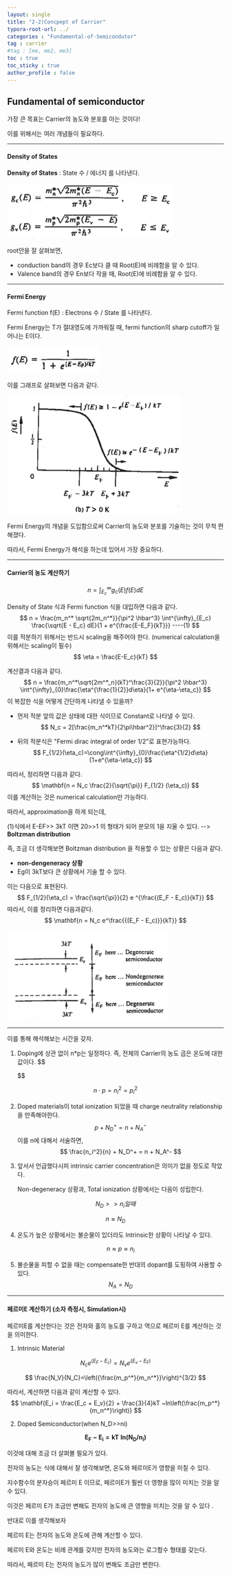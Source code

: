 ```yaml
---
layout: single
title: "2-2)Concpept of Carrier"
typora-root-url: ../
categories : "Fundamental-of-Semicondutor"
tag : carrier
#tag : [me, me2, me3]
toc : true
toc_sticky : true
author_profile : false
---
```


## Fundamental of semiconductor

  가장 큰 목표는 Carrier의 농도와 분포를 아는 것이다! 

이를 위해서는 여러 개념들이 필요하다.

---

#### Density of States

**Density of States** : State 수 / 에너지 를 나타낸다.

<img src="/images/2-2. Concept of Carrier/image-20221021171405072.png" alt="image-20221021171405072" style="zoom:50%;" />

root안을 잘 살펴보면, 

* conduction band의 경우 Ec보다 클 때 Root(E)에 비례함을 알 수 있다.
* Valence band의 경우 En보다 작을 때, Root(E)에 비례함을 알 수 있다.



---

#### Fermi Energy

Fermi function f(E) : Electrons 수 / State 를 나타낸다.

Fermi Energy는 T가 절대영도에 가까워질 때, fermi function의 sharp cutoff가 일어나는 E이다.

<img src="/images/2-2. Concept of Carrier/image-20221021172255759.png" alt="image-20221021172255759" style="zoom:67%;" />

이를 그래프로 살펴보면 다음과 같다.

<img src="/images/2-2. Concept of Carrier/image-20221021172325705.png" alt="image-20221021172325705" style="zoom:67%;" />

Fermi Energy의 개념을 도입함으로써 Carrier의 농도와 분포를 기술하는 것이 무척 편해졌다.

따라서, Fermi Energy가 해석을 하는데 있어서 가장 중요하다.

---

#### Carrier의 농도 계산하기

$$
n = \int^{\infty}_{E_c} g_c(E)f(E)dE
$$

Density of State 식과 Fermi function 식을 대입하면 다음과 같다.
$$
n = \frac{m_n^* \sqrt{2m_n^*}}{\pi^2 \hbar^3} \int^{\infty}_{E_c} \frac{\sqrt{E - E_c} dE}{1 + e^{\frac{E-E_F}{kT}}} ----(1)
$$
이를 적분하기 위해서는 반드시 scaling을 해주어야 한다. (numerical calculation을 위해서는 scaling이 필수)
$$
\eta = \frac{E-E_c}{kT}
$$


계산결과 다음과 같다.
$$
n = \frac{m_n^*\sqrt{2m^*_n}(kT)^\frac{3}{2}}{\pi^2 \hbar^3} \int^{\infty}_{0}\frac{\eta^{\frac{1}{2}}d\eta}{1+ e^{\eta-\eta_c}}
$$
이 복잡한 식을 어떻게 간단하게 나타낼 수 있을까?

* 먼저 적분 앞의 값은 상태에 대한 식이므로 Constant로 나타낼 수 있다.
  $$
  N_c = 2[\frac{m_n^*kT}{2\pi\hbar^2}]^\frac{3}{2}
  $$

* 뒤의 적분식은 "Fermi dirac integral of order 1/2"로 표현가능하다.
  $$
  F_{1/2}(\eta_c)=\cong\int^{\infty}_{0}\frac{\eta^{1/2}d\eta}{1+e^{\eta-\eta_c}}
  $$
  

따라서, 정리하면 다음과 같다.
$$
\mathbf{n = N_c \frac{2}{\sqrt{\pi}} F_{1/2} (\eta_c)}
$$
이를 계산하는 것은 numerical calculation만 가능하다. 

따라서, approximation을 하게 되는데, 

(1)식에서 E-EF>> 3kT 이면 20>>1 의 형태가 되어 분모의 1을 지울 수 있다. --> **Boltzman distribution**

즉, 조금 더 생각해보면 Boltzman distribution 을 적용할 수 있는 상황은 다음과 같다.

* **non-dengeneracy 상황**
* Eg이 3kT보다 큰 상황에서 기술 할 수 있다. 

이는 다음으로 표현된다. 
$$
F_{1/2}(\eta_c) = \frac{\sqrt{\pi}}{2} e ^{\frac{(E_F - E_c)}{kT}}
$$
따라서, 이를 정리하면 다음과같다.
$$
\mathbf{n = N_c e^\frac{{(E_F - E_c)}}{kT}}
$$

<img src="/images/2-2. Concept of Carrier/image-20221021175209698.png" alt="image-20221021175209698" style="zoom:80%;" />

---

이를 통해 해석해보는 시간을 갖자.



1) Doping에 상관 없이 n*p는 일정하다. 즉, 전체의 Carrier의 농도 곱은 온도에 대한 값이다.
   $$
   
   $$
   

$$
n \cdot p = n_i^2=p_i^2
$$

 2. Doped materials이 total ionization 되었을 때 charge neutrality relationship을 만족해야한다.
    $$
    p + N_D^+ = n + N_A^-
    $$
    이를 n에 대해서 서술하면,
    $$
    \frac{n_i^2}{n} + N_D^+ = n + N_A^-
    $$
    
 3. 앞서서 언급했다시피 intrinsic carrier concentration은 의미가 없을 정도로 작았다.

    Non-degeneracy 상황과, Total ionization 상황에서는 다음이 성립한다.

$$
N_D>>n_i 일때
$$

$$
n\approx N_D
$$

4. 온도가 높은 상황에서는 불순물이 있더라도 Intrinsic한 상황이 나타날 수 있다.

   
   $$
   n \approx p \approx n_i
   $$

5.  불순물을 피할 수 없을 때는 compensate한 반대의 dopant를 도핑하여 사용할 수 있다. 
   $$
   N_A = N_D
   $$

   ---

   #### 페르미E 계산하기 (소자 측정시, Simulation시)
   
   페르미E를 계산한다는 것은 전자와 홀의 농도를 구하고 역으로 페르미 E를 계산하는 것을 의미한다.

1) Intrinsic Material

$$
N_c e^{(E_F-E_c)} = N_ve^{(E_v-E_F)}
$$

$$
\frac{N_V}{N_C}=\left({\frac{m_p^*}{m_n^*}}\right)^{3/2}
$$

따라서, 계산하면 다음과 같이 계산할 수 있다.
$$
\mathbf{E_i = \frac{E_c + E_v}{2} + \frac{3}{4}kT ~ln\left(\frac{m_p^*}{m_n^*}\right)}
$$

2. Doped Semiconductor(when N_D>>ni)

$$
\mathbf{E_F - E_i = kT~ln{\left(N_D/n_i\right)}}
$$

이것에 대해 조금 더 살펴볼 필요가 있다.

전자의 농도는 식에 대해서 잘 생각해보면, 온도와 페르미E가 영향을 미칠 수 있다. 

지수함수의 분자승이 페르미 E 이므로, 페르미E가 훨씬 더 영향을 많이 미치는 것을 알 수 있다.

이것은 페르미 E가 조금만 변해도 전자의 농도에 큰 영향을 미치는 것을 알 수 있다 .



반대로 이를 생각해보자

페르미 E는 전자의 농도와 온도에 관해 계산할 수 있다.

페르미 E와 온도는 비례 관계를 갖지만 전자의 농도와는 로그함수 형태를 갖는다.

따라서, 페르미 E는 전자의 농도가 많이 변해도 조금만 변한다.